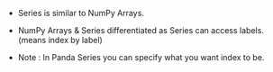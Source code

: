 * Series is similar to NumPy Arrays.

* NumPy Arrays & Series differentiated as Series can access labels. (means index by label)

* Note : In Panda Series you can specify what you want index to be.
